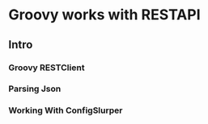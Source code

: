 # Groovy works with RESTAPI

## Intro

### Groovy RESTClient

### Parsing Json

### Working With ConfigSlurper
